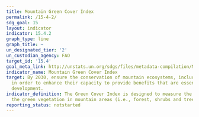```yaml
---
title: Mountain Green Cover Index
permalink: /15-4-2/
sdg_goal: 15
layout: indicator
indicator: 15.4.2
graph_type: line
graph_title: ~
un_designated_tier: '2'
un_custodian_agency: FAO
target_id: '15.4'
goal_meta_link: http://unstats.un.org/sdgs/files/metadata-compilation/Metadata-Goal-15.pdf
indicator_name: Mountain Green Cover Index
target: By 2030, ensure the conservation of mountain ecosystems, including their biodiversity,
  in order to enhance their capacity to provide benefits that are essential for sustainable
  development.
indicator_definition: The Green Cover Index is designed to measure the changes of
  the green vegetation in mountain areas (i.e., forest, shrubs and trees).
reporting_status: notstarted
---
```


